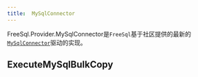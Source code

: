 ```yaml
---
title:  MySqlConnector
---
```


<!-- # FreeSql.Provider.MySqlConnector -->

FreeSql.Provider.MySqlConnector是`FreeSql`基于社区提供的最新的[`MySqlConnector`](https://github.com/mysql-net/MySqlConnector)驱动的实现。

## ExecuteMySqlBulkCopy
